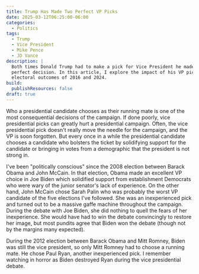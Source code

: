 ```yaml
---
title: Trump Has Made Two Perfect VP Picks
date: 2025-03-12T06:25:00-06:00
categories:
  - Politics
tags:
  - Trump
  - Vice President
  - Mike Pence
  - JD Vance
description: |
  Both times Donald Trump had to make a pick for Vice President he made the
  perfect decision. In this article, I explore the impact of his VP picks on the
  electoral outcomes of 2016 and 2024.
build:
  publishResources: false
draft: true
---
```


Who a presidential candidate chooses as their running mate is one of the most
consequential decisions of the campaign. If done poorly, vice presidential picks
can greatly hurt a presidential campaign. Often, the vice presidential pick
doesn't really move the needle for the campaign, and the VP is soon forgotten.
But every once in a while the presidential candidate chooses a candidate who
bolsters the ticket by solidifying support for the candidate or bringing in
votes from a demographic that the president is not strong in.

I've been "politically conscious" since the 2008 election between Barack Obama
and John McCain. In that election, Obama made an excellent VP choice in Joe
Biden which solidified support from establishment Democrats who were wary of the
junior senator's lack of experience. On the other hand, John McCain chose Sarah
Palin who was probably the worst VP candidate of the five elections I've
followed. She was an inexperienced pick and turned out to be a massive gaffe
machine throughout the campaign. During the debate with Joe Biden, she did
nothing to quell the fears of her inexperience. She would have had to win the
debate convincingly to restore her image, but most pundits agree that Biden won
the debate (though not by the margins many expected).

During the 2012 election between Barack Obama and Mitt Romney, Biden was still
the vice president, so only Mitt Romney had to choose a running mate. He chose
Paul Ryan, another inexperienced pick. I remember watching in horror as Biden
destroyed Ryan during the vice presidential debate.
